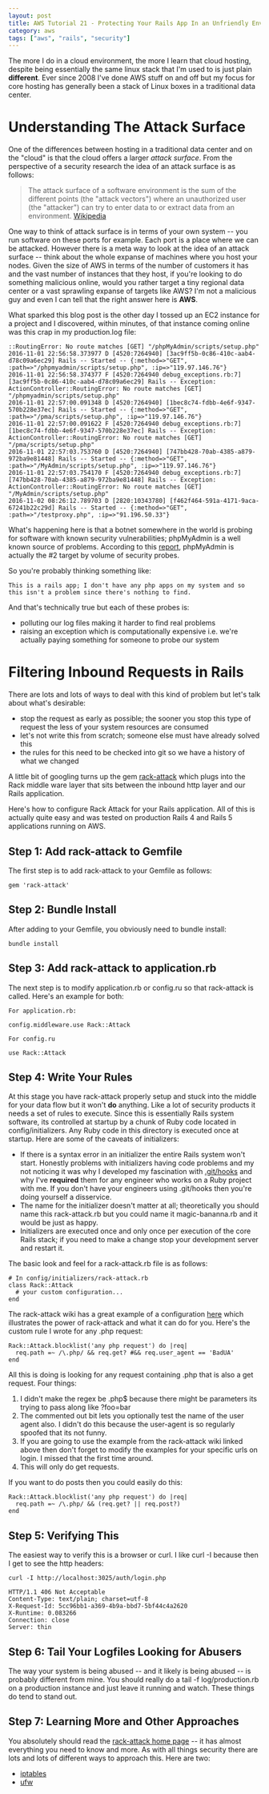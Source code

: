 ```yaml
---
layout: post
title: AWS Tutorial 21 - Protecting Your Rails App In an Unfriendly Environment Using Rack Attack
category: aws
tags: ["aws", "rails", "security"]
---
```

The more I do in a cloud environment, the more I learn that cloud hosting, despite being essentially the same linux stack that I'm used to is just plain **different**.  Ever since 2008 I've done AWS stuff on and off but my focus for core hosting has generally been a stack of Linux boxes in a traditional data center.

# Understanding The Attack Surface

One of the differences between hosting in a traditional data center and on the "cloud" is that the cloud offers a larger *attack surface*.  From the perspective of a security research the idea of an attack surface is as follows:

> The attack surface of a software environment is the sum of the different points (the "attack vectors") where an unauthorized user (the "attacker") can try to enter data to or extract data from an environment.
> [Wikipedia](https://en.wikipedia.org/wiki/Attack_surface)
    
One way to think of attack surface is in terms of your own system -- you run software on these ports for example.  Each port is a place where we can be attacked.  However there is a meta way to look at the idea of an attack surface -- think about the whole expanse of machines where you host your nodes.  Given the size of AWS in terms of the number of customers it has and the vast number of instances that they host, if you're looking to do something malicious online, would you rather target a tiny regional data center or a vast sprawling expanse of targets like AWS?  I'm not a malicious guy and even I can tell that the right answer here is **AWS**.

What sparked this blog post is the other day I tossed up an EC2 instance for a project and I discovered, within minutes, of that instance coming online was this crap in my production.log file:

    ::RoutingError: No route matches [GET] "/phpMyAdmin/scripts/setup.php"
    2016-11-01 22:56:58.373977 D [4520:7264940] [3ac9ff5b-0c86-410c-aab4-d78c09a6ec29] Rails -- Started -- {:method=>"GET", :path=>"/phpmyadmin/scripts/setup.php", :ip=>"119.97.146.76"}
    2016-11-01 22:56:58.374377 F [4520:7264940 debug_exceptions.rb:7] [3ac9ff5b-0c86-410c-aab4-d78c09a6ec29] Rails -- Exception: ActionController::RoutingError: No route matches [GET] "/phpmyadmin/scripts/setup.php"
    2016-11-01 22:57:00.091348 D [4520:7264940] [1bec8c74-fdbb-4e6f-9347-570b228e37ec] Rails -- Started -- {:method=>"GET", :path=>"/pma/scripts/setup.php", :ip=>"119.97.146.76"}
    2016-11-01 22:57:00.091622 F [4520:7264940 debug_exceptions.rb:7] [1bec8c74-fdbb-4e6f-9347-570b228e37ec] Rails -- Exception: ActionController::RoutingError: No route matches [GET] "/pma/scripts/setup.php"
    2016-11-01 22:57:03.753760 D [4520:7264940] [747bb428-70ab-4385-a879-972ba9e81448] Rails -- Started -- {:method=>"GET", :path=>"/MyAdmin/scripts/setup.php", :ip=>"119.97.146.76"}
    2016-11-01 22:57:03.754170 F [4520:7264940 debug_exceptions.rb:7] [747bb428-70ab-4385-a879-972ba9e81448] Rails -- Exception: ActionController::RoutingError: No route matches [GET] "/MyAdmin/scripts/setup.php"
    2016-11-02 08:26:12.789703 D [2820:10343780] [f462f464-591a-4171-9aca-67241b22c29d] Rails -- Started -- {:method=>"GET", :path=>"/testproxy.php", :ip=>"91.196.50.33"}
    
What's happening here is that a botnet somewhere in the world is probing for software with known security vulnerabilities; phpMyAdmin is a well known source of problems.  According to this [report](http://sparkcognition.com/2016/06/sparkblog-navigating-perils-phpmyadmin-security/), phpMyAdmin is actually the #2 target by volume of security probes.

So you're probably thinking something like:

    This is a rails app; I don't have any php apps on my system and so this isn't a problem since there's nothing to find.

And that's technically true but each of these probes is:

* polluting our log files making it harder to find real problems
* raising an exception which is computationally expensive i.e. we're actually paying something for someone to probe our system

# Filtering Inbound Requests in Rails 

There are lots and lots of ways to deal with this kind of problem but let's talk about what's desirable:

* stop the request as early as possible; the sooner you stop this type of request the less of your system resources are consumed
* let's not write this from scratch; someone else must have already solved this
* the rules for this need to be checked into git so we have a history of what we changed

A little bit of googling turns up the gem [rack-attack](https://github.com/kickstarter/rack-attack) which plugs into the Rack middle ware layer that sits between the inbound http layer and our Rails application.  

Here's how to configure Rack Attack for your Rails application.  All of this is actually quite easy and was tested on production Rails 4 and Rails 5 applications running on AWS.

## Step 1: Add rack-attack to Gemfile

The first step is to add rack-attack to your Gemfile as follows:

    gem 'rack-attack'

## Step 2: Bundle Install

After adding to your Gemfile, you obviously need to bundle install:

    bundle install

## Step 3: Add rack-attack to application.rb

The next step is to modify application.rb or config.ru so that rack-attack is called.  Here's an example for both:

    For application.rb:
    
    config.middleware.use Rack::Attack
    
    For config.ru
    
    use Rack::Attack

## Step 4: Write Your Rules

At this stage you have rack-attack properly setup and stuck into the middle for your data flow but it won't **do** anything.  Like a lot of security products it needs a set of rules to execute.  Since this is essentially Rails system software, its controlled at startup by a chunk of Ruby code located in config/initializers.  Any Ruby code in this directory is executed once at startup.  Here are some of the caveats of initializers:

* If there is a syntax error in an initializer the entire Rails system won't start.  Honestly problems with initializers having code problems and my not noticing it was why I developed my fascination with [.git/hooks](https://fuzzygroup.github.io/blog/git/2014/08/29/the-importance-of-git-hooks.html) and why I've **required** them for any engineer who works on a Ruby project with me.  If you don't have your engineers using .git/hooks then you're doing yourself a disservice.
* The name for the initializer doesn't matter at all; theoretically you should name this rack-attack.rb but you could name it magic-bananna.rb and it would be just as happy.
* Initializers are executed once and only once per execution of the core Rails stack; if you need to make a change stop your development server and restart it.

The basic look and feel for a rack-attack.rb file is as follows:

    # In config/initializers/rack-attack.rb
    class Rack::Attack
      # your custom configuration...
    end
    
The rack-attack wiki has a great example of a configuration [here](https://github.com/kickstarter/rack-attack/wiki/Example-Configuration) which illustrates the power of rack-attack and what it can do for you.  Here's the custom rule I wrote for any .php request:

    Rack::Attack.blocklist('any php request') do |req|
      req.path =~ /\.php/ && req.get? #&& req.user_agent == 'BadUA'
    end

All this is doing is looking for any request containing .php that is also a get request.  Four things:

1. I didn't make the regex be .php$ because there might be parameters its trying to pass along like ?foo=bar 
2. The commented out bit lets you optionally test the name of the user agent also.  I didn't do this because the user-agent is so regularly spoofed that its not funny.
3. If you are going to use the example from the rack-attack wiki linked above then don't forget to modify the examples for your specific urls on login.  I missed that the first time around.
4. This will only do get requests.  

If you want to do posts then you could easily do this:

    Rack::Attack.blocklist('any php request') do |req|
      req.path =~ /\.php/ && (req.get? || req.post?) 
    end

## Step 5: Verifying This

The easiest way to verify this is a browser or curl.  I like curl -I because then I get to see the http headers:

    curl -I http://localhost:3025/auth/login.php
    
    HTTP/1.1 406 Not Acceptable
    Content-Type: text/plain; charset=utf-8
    X-Request-Id: 5cc96bb1-a369-4b9a-bbd7-5bf44c4a2620
    X-Runtime: 0.083266
    Connection: close
    Server: thin
    
## Step 6: Tail Your Logfiles Looking for Abusers

The way your system is being abused -- and it likely is being abused -- is probably different from mine.  You should really do a tail -f log/production.rb on a production instance and just leave it running and watch.  These things do tend to stand out.

## Step 7: Learning More and Other Approaches

You absolutely should read the [rack-attack home page](https://github.com/kickstarter/rack-attack) -- it has almost everything you need to know and more.  As with all things security there are lots and lots of different ways to approach this.  Here are two:

* [iptables](https://wincent.com/wiki/Using_iptables_on_EC2_instances)
* [ufw](https://fuzzygroup.github.io/blog/sysadmin/2014/09/05/blocking-site-abusers.html)

